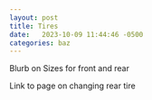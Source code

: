 ```yaml
---
layout: post
title: Tires
date:   2023-10-09 11:44:46 -0500
categories: baz
---
```


Blurb on Sizes for front and rear

Link to page on changing rear tire

